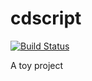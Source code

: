 # cdscript
[![Build Status](https://travis-ci.org/cdsama/cdscript.svg?branch=master)](https://travis-ci.org/cdsama/cdscript)

A toy project